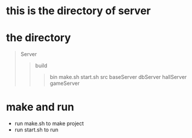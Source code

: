 # this is the directory of server
# the directory
> Server
>> build
>>> bin
>>> make.sh
>>> start.sh
>> src
>>> baseServer
>>> dbServer
>>> hallServer
>>> gameServer

# make and run
- run make.sh to make project
- run start.sh to run
